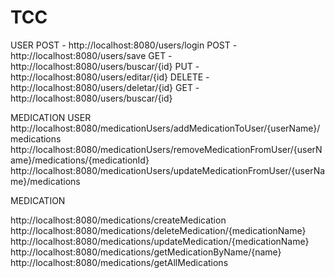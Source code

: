 # TCC
USER
POST - http://localhost:8080/users/login
POST - http://localhost:8080/users/save
GET - http://localhost:8080/users/buscar/{id}
PUT - http://localhost:8080/users/editar/{id}
DELETE - http://localhost:8080/users/deletar/{id}
GET - http://localhost:8080/users/buscar/{id}

MEDICATION USER
http://localhost:8080/medicationUsers/addMedicationToUser/{userName}/medications
http://localhost:8080/medicationUsers/removeMedicationFromUser/{userName}/medications/{medicationId}
http://localhost:8080/medicationUsers/updateMedicationFromUser/{userName}/medications


MEDICATION

http://localhost:8080/medications/createMedication
http://localhost:8080/medications/deleteMedication/{medicationName}
http://localhost:8080/medications/updateMedication/{medicationName}
http://localhost:8080/medications/getMedicationByName/{name}
http://localhost:8080/medications/getAllMedications

